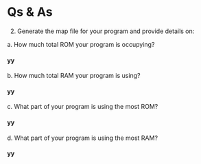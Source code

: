 # Qs & As  
2. Generate the map file for your program and provide details on:  

a. How much total ROM your program is occupying?
#### yy  

b. How much total RAM your program is using?  
#### yy  

c. What part of your program is using the most ROM?  
#### yy  

d. What part of your program is using the most RAM?  
#### yy

